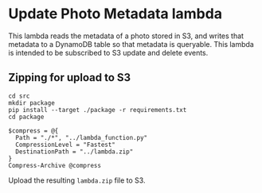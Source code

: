 # Update Photo Metadata lambda

This lambda reads the metadata of a photo stored in S3, and writes that metadata to a DynamoDB table so that metadata is queryable. This lambda is intended to be subscribed to S3 update and delete events.


## Zipping for upload to S3

```
cd src
mkdir package
pip install --target ./package -r requirements.txt
cd package

$compress = @{
  Path = "./*", "../lambda_function.py"
  CompressionLevel = "Fastest"
  DestinationPath = "../lambda.zip"
}
Compress-Archive @compress
```

Upload the resulting `lambda.zip` file to S3.